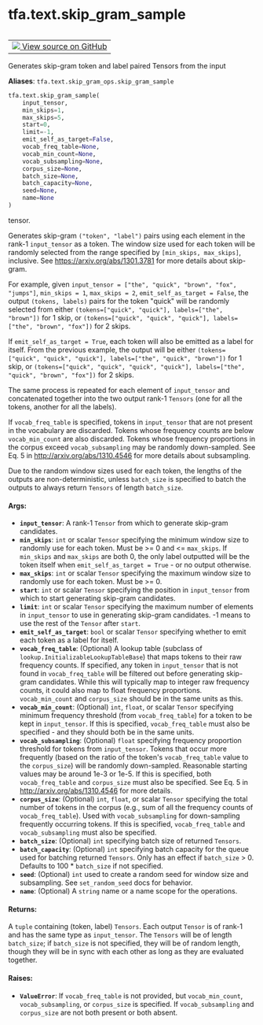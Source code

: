 <div itemscope itemtype="http://developers.google.com/ReferenceObject">
<meta itemprop="name" content="tfa.text.skip_gram_sample" />
<meta itemprop="path" content="Stable" />
</div>

# tfa.text.skip_gram_sample

<!-- Insert buttons and diff -->

<table class="tfo-notebook-buttons tfo-api" align="left">

<td>
  <a target="_blank" href="https://github.com/tensorflow/addons/tree/r0.7/tensorflow_addons/text/skip_gram_ops.py#L31-L203">
    <img src="https://www.tensorflow.org/images/GitHub-Mark-32px.png" />
    View source on GitHub
  </a>
</td></table>



<!-- Equality marker -->
Generates skip-gram token and label paired Tensors from the input

**Aliases**: `tfa.text.skip_gram_ops.skip_gram_sample`

``` python
tfa.text.skip_gram_sample(
    input_tensor,
    min_skips=1,
    max_skips=5,
    start=0,
    limit=-1,
    emit_self_as_target=False,
    vocab_freq_table=None,
    vocab_min_count=None,
    vocab_subsampling=None,
    corpus_size=None,
    batch_size=None,
    batch_capacity=None,
    seed=None,
    name=None
)
```



<!-- Placeholder for "Used in" -->
tensor.

Generates skip-gram `("token", "label")` pairs using each element in the
rank-1 `input_tensor` as a token. The window size used for each token will
be randomly selected from the range specified by `[min_skips, max_skips]`,
inclusive. See https://arxiv.org/abs/1301.3781 for more details about
skip-gram.

For example, given `input_tensor = ["the", "quick", "brown", "fox",
"jumps"]`, `min_skips = 1`, `max_skips = 2`, `emit_self_as_target = False`,
the output `(tokens, labels)` pairs for the token "quick" will be randomly
selected from either `(tokens=["quick", "quick"], labels=["the", "brown"])`
for 1 skip, or `(tokens=["quick", "quick", "quick"],
labels=["the", "brown", "fox"])` for 2 skips.

If `emit_self_as_target = True`, each token will also be emitted as a label
for itself. From the previous example, the output will be either
`(tokens=["quick", "quick", "quick"], labels=["the", "quick", "brown"])`
for 1 skip, or `(tokens=["quick", "quick", "quick", "quick"],
labels=["the", "quick", "brown", "fox"])` for 2 skips.

The same process is repeated for each element of `input_tensor` and
concatenated together into the two output rank-1 `Tensors` (one for all the
tokens, another for all the labels).

If `vocab_freq_table` is specified, tokens in `input_tensor` that are not
present in the vocabulary are discarded. Tokens whose frequency counts are
below `vocab_min_count` are also discarded. Tokens whose frequency
proportions in the corpus exceed `vocab_subsampling` may be randomly
down-sampled. See Eq. 5 in http://arxiv.org/abs/1310.4546 for more details
about subsampling.

Due to the random window sizes used for each token, the lengths of the
outputs are non-deterministic, unless `batch_size` is specified to batch
the outputs to always return `Tensors` of length `batch_size`.

#### Args:


* <b>`input_tensor`</b>: A rank-1 `Tensor` from which to generate skip-gram
  candidates.
* <b>`min_skips`</b>: `int` or scalar `Tensor` specifying the minimum window size to
  randomly use for each token. Must be >= 0 and <= `max_skips`. If
  `min_skips` and `max_skips` are both 0, the only label outputted will
  be the token itself when `emit_self_as_target = True` -
  or no output otherwise.
* <b>`max_skips`</b>: `int` or scalar `Tensor` specifying the maximum window size to
  randomly use for each token. Must be >= 0.
* <b>`start`</b>: `int` or scalar `Tensor` specifying the position in
  `input_tensor` from which to start generating skip-gram candidates.
* <b>`limit`</b>: `int` or scalar `Tensor` specifying the maximum number of
  elements in `input_tensor` to use in generating skip-gram candidates.
  -1 means to use the rest of the `Tensor` after `start`.
* <b>`emit_self_as_target`</b>: `bool` or scalar `Tensor` specifying whether to emit
  each token as a label for itself.
* <b>`vocab_freq_table`</b>: (Optional) A lookup table (subclass of
  `lookup.InitializableLookupTableBase`) that maps tokens to their raw
  frequency counts. If specified, any token in `input_tensor` that is not
  found in `vocab_freq_table` will be filtered out before generating
  skip-gram candidates. While this will typically map to integer raw
  frequency counts, it could also map to float frequency proportions.
  `vocab_min_count` and `corpus_size` should be in the same units
  as this.
* <b>`vocab_min_count`</b>: (Optional) `int`, `float`, or scalar `Tensor` specifying
  minimum frequency threshold (from `vocab_freq_table`) for a token to be
  kept in `input_tensor`. If this is specified, `vocab_freq_table` must
  also be specified - and they should both be in the same units.
* <b>`vocab_subsampling`</b>: (Optional) `float` specifying frequency proportion
  threshold for tokens from `input_tensor`. Tokens that occur more
  frequently (based on the ratio of the token's `vocab_freq_table` value
  to the `corpus_size`) will be randomly down-sampled. Reasonable
  starting values may be around 1e-3 or 1e-5. If this is specified, both
  `vocab_freq_table` and `corpus_size` must also be specified. See Eq. 5
  in http://arxiv.org/abs/1310.4546 for more details.
* <b>`corpus_size`</b>: (Optional) `int`, `float`, or scalar `Tensor` specifying the
  total number of tokens in the corpus (e.g., sum of all the frequency
  counts of `vocab_freq_table`). Used with `vocab_subsampling` for
  down-sampling frequently occurring tokens. If this is specified,
  `vocab_freq_table` and `vocab_subsampling` must also be specified.
* <b>`batch_size`</b>: (Optional) `int` specifying batch size of returned `Tensors`.
* <b>`batch_capacity`</b>: (Optional) `int` specifying batch capacity for the queue
  used for batching returned `Tensors`. Only has an effect if
  `batch_size` > 0. Defaults to 100 * `batch_size` if not specified.
* <b>`seed`</b>: (Optional) `int` used to create a random seed for window size and
  subsampling. See `set_random_seed` docs for behavior.
* <b>`name`</b>: (Optional) A `string` name or a name scope for the operations.


#### Returns:

A `tuple` containing (token, label) `Tensors`. Each output `Tensor` is of
rank-1 and has the same type as `input_tensor`. The `Tensors` will be of
length `batch_size`; if `batch_size` is not specified, they will be of
random length, though they will be in sync with each other as long as
they are evaluated together.



#### Raises:


* <b>`ValueError`</b>: If `vocab_freq_table` is not provided, but `vocab_min_count`,
  `vocab_subsampling`, or `corpus_size` is specified.
  If `vocab_subsampling` and `corpus_size` are not both present or
  both absent.

